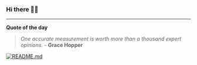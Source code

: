 ### Hi there 👋🏻


---

**Quote of the day**

> *One accurate measurement is worth more than a thousand expert opinions.* - **Grace Hopper** 

[![README.md](https://github.com/marcolovazzano/marcolovazzano/actions/workflows/readme.yml/badge.svg)](https://github.com/marcolovazzano/marcolovazzano/actions/workflows/readme.yml)

